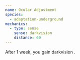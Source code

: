 ```yaml
---
name: Ocular Adjustment
species:
  - adaptation-underground
mechanics:
  - type: sense
    sense: darkvision
    distance: 60
---
```

After 1 week, you gain darkvision <me-distance length="60" />.
